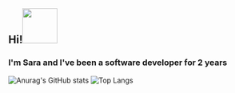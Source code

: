 ## Hi!<img src="https://github.com/saraCorralesss/Resource/blob/master/Images/saludog.gif" width="70">
### I'm Sara and I've been a software developer for 2 years


![Anurag's GitHub stats](https://github-readme-stats.vercel.app/api?username=saraCorralesss&bg_color=313233&text_color=e3eaf4&title_color=cd39f9&hide_border=true&locale=es&show_icons=true&icon_color=83b7f7&include_all_commits=false&cache_seconds=1800) 
![Top Langs](https://github-readme-stats.vercel.app/api/top-langs/?username=saraCorralesss&layout=compact&bg_color=313233&text_color=e3eaf4&title_color=cd39f9&hide_border=true&locale=es)


